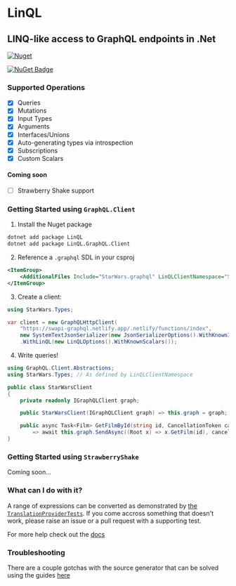 # LinQL

## LINQ-like access to GraphQL endpoints in .Net

[![Nuget](https://github.com/dibble-james/LinQL/actions/workflows/nuget.yml/badge.svg)](https://github.com/dibble-james/LinQL/actions/workflows/nuget.yml)

[![NuGet Badge](https://buildstats.info/nuget/LinQL)](https://www.nuget.org/packages/LinQL/)

### Supported Operations

-   [x] Queries
-   [x] Mutations
-   [x] Input Types
-   [x] Arguments
-   [x] Interfaces/Unions
-   [x] Auto-generating types via introspection
-   [x] Subscriptions
-   [x] Custom Scalars

#### Coming soon

-   [ ] Strawberry Shake support

### Getting Started using `GraphQL.Client`

1. Install the Nuget package

```bash
dotnet add package LinQL
dotnet add package LinQL.GraphQL.Client
```

2. Reference a `.graphql` SDL in your csproj

```xml
<ItemGroup>
    <AdditionalFiles Include="StarWars.graphql" LinQLClientNamespace="StarWars.Types" />
</ItemGroup>
```

3. Create a client:
```csharp
using StarWars.Types;

var client = new GraphQLHttpClient(
    "https://swapi-graphql.netlify.app/.netlify/functions/index",
    new SystemTextJsonSerializer(new JsonSerializerOptions().WithKnownInterfaces()))
    .WithLinQL(new LinQLOptions().WithKnownScalars());
```

4. Write queries!

```csharp
using GraphQL.Client.Abstractions;
using StarWars.Types; // As defined by LinQLClientNamespace

public class StarWarsClient
{
    private readonly IGraphQLClient graph;

    public StarWarsClient(IGraphQLClient graph) => this.graph = graph;

    public async Task<Film> GetFilmById(string id, CancellationToken cancellationToken)
        => await this.graph.SendAsync((Root x) => x.GetFilm(id), cancellationToken);
}
```

### Getting Started using `StrawberryShake`
Coming soon...

### What can I do with it?
A range of expressions can be converted as demonstrated by [the `TranslationProviderTests`](https://github.com/dibble-james/LinQL/blob/interface-support/LinQL.Tests/Translation/TranslationProviderTests.cs). 
If you come accross something that doesn't work, please raise an issue or a pull request with a supporting test.

For more help check out the [docs](https://github.com/dibble-james/LinQL/wiki)

### Troubleshooting
There are a couple gotchas with the source generator that can be solved using the guides [here](https://github.com/dibble-james/LinQL/wiki/troubleshooting/)
